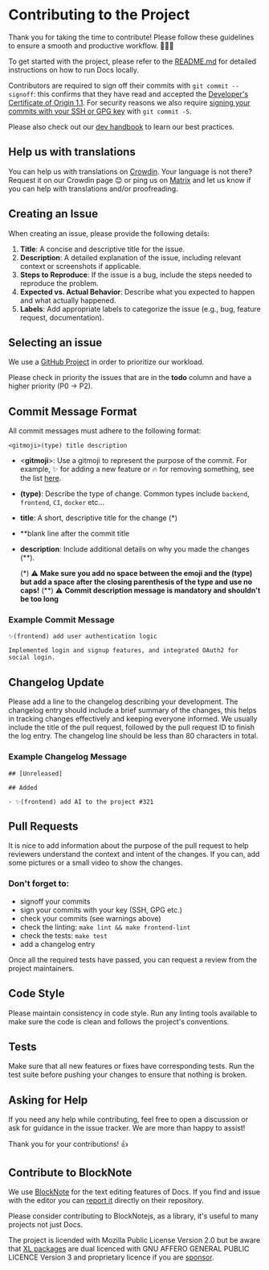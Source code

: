 # Contributing to the Project

Thank you for taking the time to contribute! Please follow these guidelines to ensure a smooth and productive workflow. 🚀🚀🚀

To get started with the project, please refer to the [README.md](https://github.com/suitenumerique/docs/blob/main/README.md) for detailed instructions on how to run Docs locally.

Contributors are required to sign off their commits with `git commit --signoff`: this confirms that they have read and accepted the [Developer's Certificate of Origin 1.1](https://developercertificate.org/). For security reasons we also require [signing your commits with your SSH or GPG key](https://docs.github.com/en/authentication/managing-commit-signature-verification/about-commit-signature-verification) with `git commit -S`.

Please also check out our [dev handbook](https://suitenumerique.gitbook.io/handbook) to learn our best practices.

## Help us with translations

You can help us with translations on [Crowdin](https://crowdin.com/project/lasuite-docs).
Your language is not there? Request it on our Crowdin page 😊 or ping us on [Matrix](https://matrix.to/#/#docs-official:matrix.org) and let us know if you can help with translations and/or proofreading.

## Creating an Issue

When creating an issue, please provide the following details:

1.  **Title**: A concise and descriptive title for the issue.
2.  **Description**: A detailed explanation of the issue, including relevant context or screenshots if applicable.
3.  **Steps to Reproduce**: If the issue is a bug, include the steps needed to reproduce the problem.
4.  **Expected vs. Actual Behavior**: Describe what you expected to happen and what actually happened.
5.  **Labels**: Add appropriate labels to categorize the issue (e.g., bug, feature request, documentation).

## Selecting an issue

We use a [GitHub Project](https://github.com/orgs/numerique-gouv/projects/13) in order to prioritize our workload. 

Please check in priority the issues that are in the **todo** column and have a higher priority (P0 -> P2). 

## Commit Message Format

All commit messages must adhere to the following format:

`<gitmoji>(type) title description`

*   <**gitmoji**>: Use a gitmoji to represent the purpose of the commit. For example, ✨ for adding a new feature or 🔥 for removing something, see the list [here](https://gitmoji.dev/).
*   **(type)**: Describe the type of change. Common types include `backend`, `frontend`, `CI`, `docker` etc...
*   **title**: A short, descriptive title for the change (*)
*   **blank line after the commit title
*   **description**: Include additional details on why you made the changes (**).
    
    (*) ⚠️ **Make sure you add no space between the emoji and the (type) but add a space after the closing parenthesis of the type and use no caps!**
    (**) ⚠️ **Commit description message is mandatory and shouldn't be too long**

### Example Commit Message

```
✨(frontend) add user authentication logic 

Implemented login and signup features, and integrated OAuth2 for social login.
```

## Changelog Update

Please add a line to the changelog describing your development. The changelog entry should include a brief summary of the changes, this helps in tracking changes effectively and keeping everyone informed. We usually include the title of the pull request, followed by the pull request ID to finish the log entry. The changelog line should be less than 80 characters in total.

### Example Changelog Message
```
## [Unreleased]

## Added

- ✨(frontend) add AI to the project #321
```

## Pull Requests

It is nice to add information about the purpose of the pull request to help reviewers understand the context and intent of the changes. If you can, add some pictures or a small video to show the changes.

### Don't forget to: 
- signoff your commits
- sign your commits with your key (SSH, GPG etc.)
- check your commits (see warnings above)
- check the linting: `make lint && make frontend-lint`
- check the tests: `make test`
- add a changelog entry

Once all the required tests have passed, you can request a review from the project maintainers.

## Code Style

Please maintain consistency in code style. Run any linting tools available to make sure the code is clean and follows the project's conventions.

## Tests

Make sure that all new features or fixes have corresponding tests. Run the test suite before pushing your changes to ensure that nothing is broken.

## Asking for Help

If you need any help while contributing, feel free to open a discussion or ask for guidance in the issue tracker. We are more than happy to assist!

Thank you for your contributions! 👍

## Contribute to BlockNote
We use [BlockNote](https://www.blocknotejs.org/) for the text editing features of Docs. 
If you find and issue with the editor you can [report it](https://github.com/TypeCellOS/BlockNote/issues) directly on their repository.

Please consider contributing to BlockNotejs, as a library, it's useful to many projects not just Docs.

The project is licended with Mozilla Public License Version 2.0 but be aware that [XL packages](https://github.com/TypeCellOS/BlockNote/blob/main/packages/xl-docx-exporter/LICENSE) are dual licenced with GNU AFFERO GENERAL PUBLIC LICENCE Version 3 and proprietary licence if you are [sponsor](https://www.blocknotejs.org/pricing).
